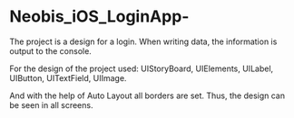 # Neobis_iOS_LoginApp-
The project is a design for a login. When writing data, the information is output to the console.

For the design of the project used: 
UIStoryBoard,
UIElements,
UILabel,
UIButton, 
UITextField,
UIImage.

And with the help of Auto Layout all borders are set. Thus, the design can be seen in all screens.

